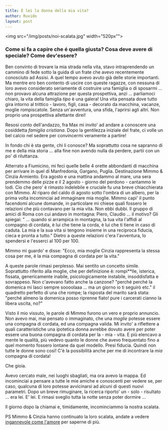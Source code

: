 ```yaml
---
title: È lei la donna della mia vita?
author: Ruvido
layout: post
---
```


<img src="/img/posts/noi-scalata.jpg" width="520px"">

### Come si fa a capire che é quella giusta? Cosa deve avere di speciale? Come dev'essere?

Ben convinto di trovare la mia strada nella vita, stavo intraprendendo un cammino di fede sotto la guida di un frate che avevo recentemente conosciuto ad Assisi. A quel tempo avevo avuto già delle storie importanti. Ma mentre ero ben contento di uscire con queste ragazze, con nessuna di loro avevo considerato seriamente di costruire una famiglia o di sposarmi ... non provavo alcuna attrazione per questa prospettiva, anzi ... parliamoci chiaro, la vita della famiglia *tipo* è una galera! Una vita pensata dove tutto gira intorno al trittico - lavoro, figli, casa - decorato da macchina, vacanze, moglie rompiscatole. Senza un'avventura, una sfida, l'aprirsi agli altri. Non proprio una prospettiva allettante direi!

<!-- INIZIO -->
Resosi conto dell'andazzo, fra Max mi invito' ad andare a conoscere una cosiddetta *famiglia cristiana*. Dopo la gentilezza iniziale del frate, ci volle un bel calcio nel sedere per convincermi veramente a partire!
<!-- FINE -->
In fondo chi è sta gente, chi li conosce? Ma soprattutto cosa ne sapranno di me e della mia storia ... alla fine non avendo nulla da perdere, partii con un po' di riluttanza. 

Atterrato a Fiumicino, mi feci quelle belle 4 orette abbondanti di macchina per arrivare in quel di Manfredonia, Gargano, Puglia. Destinazione Mimmo & Cinzia Armiento.  Era agosto e una mattina andammo al mare, una sera prendemmo delle pizze e il 2 agosto - giorno del perdono - cantammo le lodi. Cio che pero' è rimasto indelebile e cruciale fu una breve chiacchierata con Mimmo. Al riparo del caldo di agosto sotto l'ombra di un albero, per la prima volta incominciai ad immaginare mia moglie. Mimmo capi' il punto facendomi alcune domande, in particolare mi chiese quali fossero le relazioni che più contavano per la mia vita. Non ebbi dubbi. Il gruppo di amici di Roma con cui andavo in montagna: Piero, Claudio ... il motivo? Gli spiegai: " ... quando si arrampica in montagna, la tua vita l'affidi al compagno di cordata, è lui che tiene la corda, è lui che ti tiene in caso di caduta. La mia e la sua vita si tengono insieme in una reciproca fiducia, cieca e pronta a tutto." Dietro a queste relazioni c'era l'avventura, lo spendersi e l'esserci al 100 per 100.

Mimmo mi guardo' e disse: "Ecco, mia moglie Cinzia rappresenta la stessa cosa per me, è la mia compagna di cordata per la vita."

A queste parole rimasi perplesso. Mai sentito un concetto simile. Soprattutto riferito alla moglie, che per definizione è: rompi**lle, isterica, fissata, genericamente inabile, psicologicamente instabile, insoddisfatta e sovrappeso. Non c'avevano fatto anche la canzone? "perché perché la domenica mi lasci sempre soooolaaa ... ma un giorno io ti seguirò etc." il quadretto perfetto di una che rompe; la risposta del marito sarà stata: "perché almeno la domenica posso riprenne fiato! pure i carcerati cianno la libera uscita, no?"

Visto il mio vissuto, le parole di Mimmo furono un vero e proprio annuncio. Non avevo mai, mai pensato o immaginato, che una *moglie* potesse essere una compagna di cordata, ed una compagna valida. Mi invito' a riflettere a quali caratteristiche una ipotetica donna avrebbe dovuto avere per poter essere una buona compagna di cordata per la - mia - vita. E più elencavo a mente le qualità, più vedevo quanto le donne che avevo frequentato fino a quel momento fossero lontane da quel modello. Presi fiducia. Quindi non tutte le donne sono così! C'è la possibilità anche per me di incontrare la *mia* compagna di cordata!

Che gioia.

Avevo cercato male, nei luoghi sbagliati, ma ora avevo la mappa. Ed incominciai a pensare a tutte le mie amiche e conoscenti per vedere se, per caso, qualcuna di loro potesse avvicinarsi ad alcuni di questi nuovi parametri. Dopo un breve rimuginare, la ricerca riporto' un - solo - risultato ... era lei. E' lei. E rimasi sveglio tutta la notte senza poter dormire ...

Il giorno dopo la chiamai e, timidamente, incominciammo la nostra scalata. 




PS Mimmo & Cinzia hanno continuato la loro scalata, andate a vedere [ingannevole come l'amore](http://www.facebook.com/ingannevolecomelamore) per saperne di più. 
